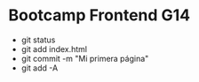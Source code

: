 # Bootcamp Frontend G14

* git status
* git add index.html
* git commit -m "Mi primera página"
* git add -A
